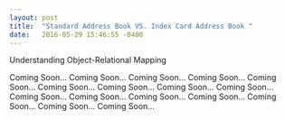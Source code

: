 ```yaml
---
layout: post
title:  "Standard Address Book VS. Index Card Address Book "
date:   2016-05-29 15:46:55 -0400
---
```



Understanding Object-Relational Mapping

Coming Soon...
Coming Soon...
Coming Soon...
Coming Soon...
Coming Soon...
Coming Soon...
Coming Soon...
Coming Soon...
Coming Soon...
Coming Soon...
Coming Soon...
Coming Soon...
Coming Soon...
Coming Soon...
Coming Soon...
Coming Soon...
